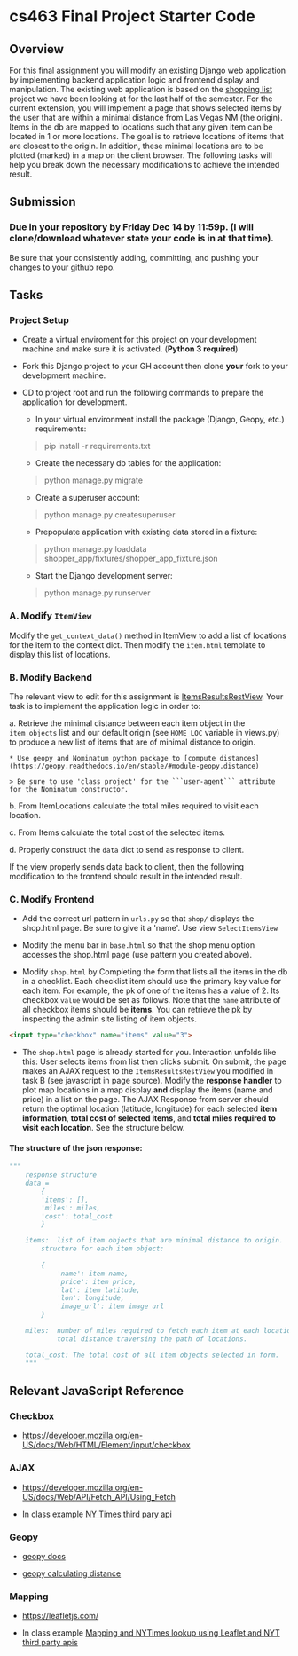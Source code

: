 # cs463 Final Project Starter Code

## Overview
For this final assignment you will modify an existing Django web application by implementing backend application logic and frontend display and manipulation. The existing web application is based on the [shopping list](URL) project we have been looking at for the last half of the semester. For the current extension, you will implement a page that shows selected items by the user that are within a minimal distance from Las Vegas NM (the origin). Items in the db are mapped to locations such that any given item can be located in 1 or more locations. The goal is to retrieve locations of items that are closest to the origin. In addition, these minimal locations are to be plotted (marked) in a map on the client browser. The following tasks will help you break down the necessary modifications to achieve the intended result.

## Submission

### Due in your repository by Friday Dec 14 by 11:59p. (I will clone/download whatever state your code is in at that time).
Be sure that your consistently adding, committing, and pushing your changes to your github repo.

## Tasks

### Project Setup

* Create a virtual enviroment for this project on your development machine and make sure it is activated. (**Python 3 required**)

* Fork this Django project to your GH account then clone **your** fork to your development machine.

* CD to project root and run the following commands to prepare the application for development.

    * In your virtual environment install the package (Django, Geopy, etc.) requirements: 

    > pip install -r requirements.txt

    * Create the necessary db tables for the application: 

    > python manage.py migrate

    * Create a superuser account: 

    > python manage.py createsuperuser

    * Prepopulate application with existing data stored in a fixture: 

    > python manage.py loaddata shopper_app/fixtures/shopper_app_fixture.json

    * Start the Django development server: 

    > python manage.py runserver

### A. Modify ```ItemView```
Modify the ```get_context_data()``` method in ItemView to add a list of locations for the item to the context dict. Then modify the ```item.html``` template to display this list of locations.

### B. Modify Backend
The relevant view to edit for this assignment is [ItemsResultsRestView](URL). Your task is to implement the application logic in order to: 

a. Retrieve the minimal distance between each item object in the ```item_objects``` list and our default origin (see ```HOME_LOC``` variable in views.py) to produce a new list of items that are of minimal distance to origin. 

    * Use geopy and Nominatum python package to [compute distances](https://geopy.readthedocs.io/en/stable/#module-geopy.distance)

    > Be sure to use 'class project' for the ```user-agent``` attribute for the Nominatum constructor.

b. From ItemLocations calculate the total miles required to visit each location.

c. From Items calculate the total cost of the selected items.

d. Properly construct the ```data``` dict to send as response to client.

If the view properly sends data back to client, then the following modification to the frontend should result in the intended result.

### C. Modify Frontend 
* Add the correct url pattern in ```urls.py``` so that ```shop/``` displays the shop.html page. Be sure to give it a 'name'. Use view ```SelectItemsView```

* Modify the menu bar in ```base.html``` so that the shop menu option accesses the shop.html page (use pattern you created above).

* Modify ```shop.html``` by Completing the form that lists all the items in the db in a checklist. Each checklist item should use the primary key value for each item. For example, the pk of one of the items has a value of 2. Its checkbox ```value``` would be set as follows. Note that the ```name``` attribute of all checkbox items should be **items**. You can retrieve the pk by inspecting the admin site listing of item objects.

```html
<input type="checkbox" name="items" value="3">
```

* The ```shop.html``` page is already started for you. Interaction unfolds like this: User selects items from list then clicks submit. On submit, the page makes an AJAX request to the ```ItemsResultsRestView``` you modified in task B (see javascript in page source). Modify the **response handler** to plot map locations in a map display **and** display the items (name and price) in a list on the page. The AJAX Response from server should return the optimal location (latitude, longitude) for each selected **item information**, **total cost of selected items**, and **total miles required to visit each location**. See the structure below.

#### The structure of the json response:

```python
"""
    response structure
    data = 
        {
        'items': [], 
        'miles': miles, 
        'cost': total_cost
        }

    items:  list of item objects that are minimal distance to origin.
        structure for each item object:
        
        {
            'name': item name, 
            'price': item price, 
            'lat': item latitude, 
            'lon': longitude, 
            'image_url': item image url
        }

    miles:  number of miles required to fetch each item at each location. The
            total distance traversing the path of locations.

    total_cost: The total cost of all item objects selected in form. 
    """

```

## Relevant JavaScript Reference

### Checkbox
- https://developer.mozilla.org/en-US/docs/Web/HTML/Element/input/checkbox

### AJAX
- https://developer.mozilla.org/en-US/docs/Web/API/Fetch_API/Using_Fetch

- In class example [NY Times third pary api]()

### Geopy
- [geopy docs](https://geopy.readthedocs.io/en/stable/#)

- [geopy calculating distance](https://geopy.readthedocs.io/en/stable/#module-geopy.distance)

### Mapping
- https://leafletjs.com/

- In class example [Mapping and NYTimes lookup using Leaflet and NYT third party apis]()


